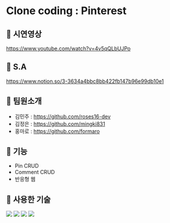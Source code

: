 # Clone coding : Pinterest

## 📌 시연영상
https://www.youtube.com/watch?v=4v5qQLbUJPo

## 📌 S.A
https://www.notion.so/3-3634a4bbc8bb422fb147b96e99db10e1

## 📌 팀원소개
- 김민주 : https://github.com/roses16-dev
- 김정은 : https://github.com/mingki831
- 홍마로 : https://github.com/formaro

## 📌 기능
- Pin CRUD
- Comment CRUD
- 반응형 웹

## 📌 사용한 기술
![](https://img.shields.io/badge/-Redux-red?logo=Redux)
![](https://img.shields.io/badge/-Redux_Tool_kit-orange?logo=Redux)
![](https://img.shields.io/badge/-Axios-yellowgreen?logo=Axios)
![](https://img.shields.io/badge/-thunk-green)
